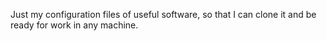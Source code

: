 Just my configuration files of useful software, so that I can clone it and be ready for work in any machine.
